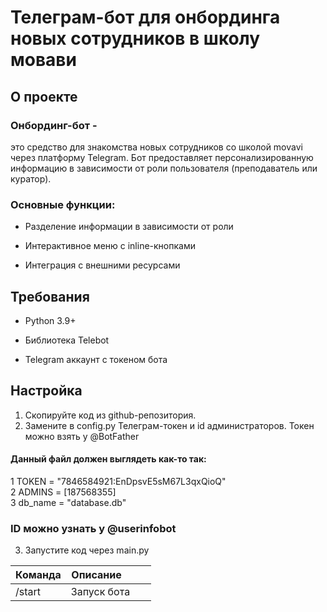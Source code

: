 # Телеграм-бот для онбординга новых сотрудников в школу мовави

## О проекте

### Онбординг-бот - 
это средство для знакомства новых сотрудников со школой movavi через платформу Telegram. Бот предоставляет персонализированную информацию в зависимости от роли пользователя (преподаватель или куратор).

### Основные функции:

- Разделение информации в зависимости от роли

- Интерактивное меню с inline-кнопками

- Интеграция с внешними ресурсами

## Требования

- Python 3.9+

- Библиотека Telebot

- Telegram аккаунт с токеном бота


## Настройка

1. Скопируйте код из github-репозитория.
2. Замените в config.py Телеграм-токен и id администраторов. Токен можно взять у @BotFather

#### Данный файл должен выглядеть как-то так:

1 TOKEN = "7846584921:EnDpsvE5sM67L3qxQioQ"  
2 ADMINS = [187568355]  
3 db_name = "database.db"


### ID можно узнать у @userinfobot

3. Запустите код через main.py

| Команда | Описание          |
|---------|-------------------|
| /start  | Запуск бота       |